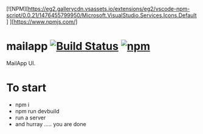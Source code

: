 [![NPM][https://eg2.gallerycdn.vsassets.io/extensions/eg2/vscode-npm-script/0.0.21/1476455799950/Microsoft.VisualStudio.Services.Icons.Default] ][https://www.npmjs.com/]
# mailapp [![Build Status](https://travis-ci.org/jagatjeevan/mailapp.svg?branch=master)](https://travis-ci.org/jagatjeevan/mailapp) [![npm](https://img.shields.io/npm/v/npm.svg?maxAge=2592000)]() 

MailApp UI.
# To start
- npm i
- npm run devbuild
- run a server
- and hurray ..... you are done
